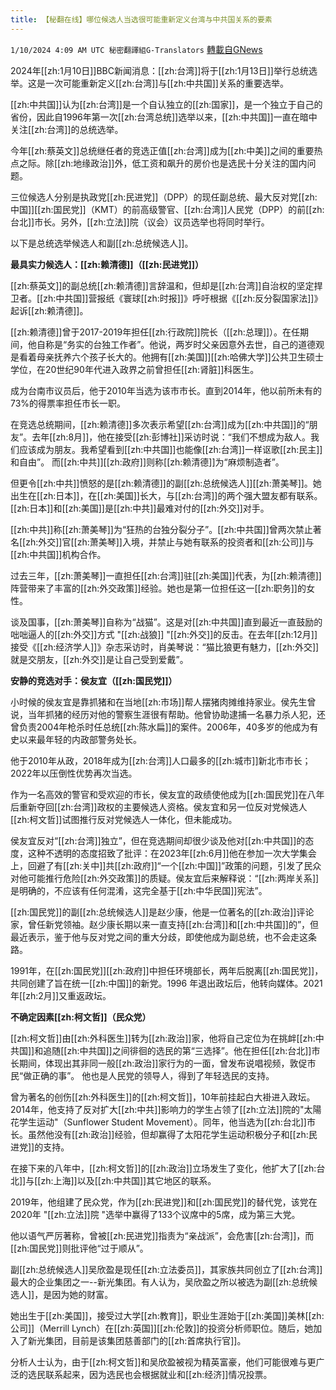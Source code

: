 ```yaml
---
title: 【秘翻在线】哪位候选人当选很可能重新定义台湾与中共国关系的要素
---
```

`1/10/2024 4:09 AM UTC 秘密翻譯組G-Translators` [轉載自GNews](https://gnews.org/articles/2203208)

2024年[[zh:1月10日]]BBC新闻消息：[[zh:台湾]]将于[[zh:1月13日]]举行总统选举。这是一次可能重新定义[[zh:台湾]]与[[zh:中共国]]关系的重要选举。

[[zh:中共国]]认为[[zh:台湾]]是一个自认独立的[[zh:国家]]，是一个独立于自己的省份，因此自1996年第一次[[zh:台湾总统]]选举以来，[[zh:中共国]]一直在暗中关注[[zh:台湾]]的总统选举。

今年[[zh:蔡英文]]总统继任者的竞选正值[[zh:台湾]]成为[[zh:中美]]之间的重要热点之际。除[[zh:地缘政治]]外，低工资和飙升的房价也是选民十分关注的国内问题。

三位候选人分别是执政党[[zh:民进党]]（DPP）的现任副总统、最大反对党[[zh:中国]][[zh:国民党]]（KMT）的前高级警官、[[zh:台湾]]人民党（DPP）的前[[zh:台北]]市长。另外，[[zh:立法]]院（议会）议员选举也将同时举行。

以下是总统选举候选人和副[[zh:总统候选人]]。

**最具实力候选人：[[zh:赖清德]]（[[zh:民进党]]）**

[[zh:蔡英文]]的副总统[[zh:赖清德]]言辞温和，但却是[[zh:台湾]]自治权的坚定捍卫者。[[zh:中共国]]营报纸《寰球[[zh:时报]]》呼吁根据《[[zh:反分裂国家法]]》起诉[[zh:赖清德]]。

[[zh:赖清德]]曾于2017-2019年担任[[zh:行政院]]院长（[[zh:总理]]）。在任期间，他自称是“务实的台独工作者”。他说，两岁时父亲因意外去世，自己的道德观是看着母亲抚养六个孩子长大的。他拥有[[zh:美国]][[zh:哈佛大学]]公共卫生硕士学位，在20世纪90年代进入政界之前曾担任[[zh:肾脏]]科医生。

成为台南市议员后，他于2010年当选为该市市长。直到2014年，他以前所未有的73%的得票率担任市长一职。

在竞选总统期间，[[zh:赖清德]]多次表示希望[[zh:台湾]]成为[[zh:中共国]]的“朋友”。去年[[zh:8月]]，他在接受[[zh:彭博社]]采访时说：“我们不想成为敌人。我们应该成为朋友。我希望看到[[zh:中共国]]也能像[[zh:台湾]]一样讴歌[[zh:民主]]和自由”。 而[[zh:中共]][[zh:政府]]则称[[zh:赖清德]]为“麻烦制造者”。

但更令[[zh:中共]]愤怒的是[[zh:赖清德]]的副[[zh:总统候选人]][[zh:萧美琴]]。她出生在[[zh:日本]]，在[[zh:美国]]长大，与[[zh:台湾]]的两个强大盟友都有联系。[[zh:日本]]和[[zh:美国]]是[[zh:中共]]最难对付的[[zh:外交]]对手。

[[zh:中共]]称[[zh:萧美琴]]为“狂热的台独分裂分子”。[[zh:中共国]]曾两次禁止著名[[zh:外交]]官[[zh:萧美琴]]入境，并禁止与她有联系的投资者和[[zh:公司]]与[[zh:中共国]]机构合作。

过去三年，[[zh:萧美琴]]一直担任[[zh:台湾]]驻[[zh:美国]]代表，为[[zh:赖清德]]阵营带来了丰富的[[zh:外交政策]]经验。她也是第一位担任这一[[zh:职务]]的女性。

谈及国事，[[zh:萧美琴]]自称为“战猫”。这是对[[zh:中共国]]直到最近一直鼓励的咄咄逼人的[[zh:外交]]方式 "[[zh:战狼]] "[[zh:外交]]的反击。在去年[[zh:12月]]接受《[[zh:经济学人]]》杂志采访时，肖美琴说：“猫比狼更有魅力，[[zh:外交]]就是交朋友，[[zh:外交]]是让自己受到爱戴”。

**安静的竞选对手：侯友宜（[[zh:国民党]]）**

小时候的侯友宜是靠抓猪和在当地[[zh:市场]]帮人摆猪肉摊维持家业。侯先生曾说，当年抓猪的经历对他的警察生涯很有帮助。他曾协助逮捕一名暴力杀人犯，还曾负责2004年枪杀时任总统[[zh:陈水扁]]的案件。2006年，40多岁的他成为有史以来最年轻的内政部警务处长。

他于2010年从政，2018年成为[[zh:台湾]]人口最多的[[zh:城市]]新北市市长；2022年以压倒性优势再次当选。

作为一名高效的警官和受欢迎的市长，侯友宜的政绩使他成为[[zh:国民党]]在八年后重新夺回[[zh:台湾]]政权的主要候选人资格。侯友宜和另一位反对党候选人[[zh:柯文哲]]试图推行反对党候选人一体化，但未能成功。

侯友宜反对“[[zh:台湾]]独立”，但在竞选期间却很少谈及他对[[zh:中共国]]的态度，这种不透明的态度招致了批评：在2023年[[zh:6月]]他在参加一次大学集会上，回避了有[[zh:关中]]共[[zh:政府]]“一个[[zh:中国]]”政策的问题，引发了民众对他可能推行危险[[zh:外交政策]]的质疑。侯友宜后来解释说：“[[zh:两岸关系]]是明确的，不应该有任何混淆，这完全基于[[zh:中华民国]]宪法”。

[[zh:国民党]]的副[[zh:总统候选人]]是赵少康，他是一位著名的[[zh:政治]]评论家，曾任新党领袖。赵少康长期以来一直支持[[zh:台湾]]和[[zh:中共国]]的”，但最近表示，鉴于他与反对党之间的重大分歧，即使他成为副总统，也不会走这条路。

1991年，在[[zh:国民党]][[zh:政府]]中担任环境部长，两年后脱离[[zh:国民党]]，共同创建了旨在统一[[zh:中国]]的新党。1996 年退出政坛后，他转向媒体。2021年[[zh:2月]]又重返政坛。

**不确定因素[[zh:柯文哲]]（民众党）**

[[zh:柯文哲]]由[[zh:外科医生]]转为[[zh:政治]]家，他将自己定位为在挑衅[[zh:中共国]]和追随[[zh:中共国]]之间徘徊的选民的第“三选择”。他在担任[[zh:台北]]市长期间，体现出其非同一般[[zh:政治]]家行为的一面，曾发布说唱视频，敦促市民“做正确的事”。 他也是人民党的领导人，得到了年轻选民的支持。

曾为著名的创伤[[zh:外科医生]]的[[zh:柯文哲]]，10年前挂起白大褂进入政坛。2014年，他支持了反对扩大[[zh:中共]]影响力的学生占领了[[zh:立法]]院的"太陽花学生运动"（Sunflower Student Movement）。同年，他当选为[[zh:台北]]市长。虽然他没有[[zh:政治]]经验，但却赢得了太阳花学生运动积极分子和[[zh:民进党]]的支持。

在接下来的八年中，[[zh:柯文哲]]的[[zh:政治]]立场发生了变化，他扩大了[[zh:台北]]与[[zh:上海]]以及[[zh:中共国]]其它地区的联系。

2019年，他组建了民众党，作为[[zh:民进党]]和[[zh:国民党]]的替代党，该党在2020年 "[[zh:立法]]院 "选举中赢得了133个议席中的5席，成为第三大党。

他以语气严厉著称，曾被[[zh:民进党]]指责为“亲战派”，会危害[[zh:台湾]]，而[[zh:国民党]]则批评他“过于顺从”。

副[[zh:总统候选人]]吴欣盈是现任[[zh:立法委员]]，其家族共同创立了[[zh:台湾]]最大的企业集团之一\--新光集团。有人认为，吴欣盈之所以被选为副[[zh:总统候选人]]，是因为她的财富。

她出生于[[zh:美国]]，接受过大学[[zh:教育]]，职业生涯始于[[zh:美国]]美林[[zh:公司]]（Merrill Lynch）在[[zh:英国]][[zh:伦敦]]的投资分析师职位。随后，她加入了新光集团，目前是该集团慈善部门的[[zh:首席执行官]]。

分析人士认为，由于[[zh:柯文哲]]和吴欣盈被视为精英富豪，他们可能很难与更广泛的选民联系起来，因为选民也会根据就业和[[zh:经济]]情况投票。
